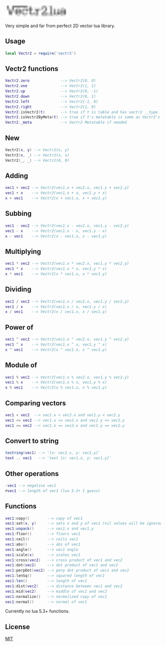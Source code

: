<div><br><img width="40%" src="Vectr2.svg?sanitize=true"></div>

Very simple and far from perfect 2D vector lua library.

## Usage
```lua
local Vectr2 = require('vectr2')
```

## Vectr2 functions
```lua
Vectr2.zero              --> Vectr2(0, 0)
Vectr2.one               --> Vectr2(1, 1)
Vectr2.up                --> Vectr2(0, -1)
Vectr2.down              --> Vectr2(0, 1)
Vectr2.left              --> Vectr2(-1, 0)
Vectr2.right             --> Vectr2(1, 0)
Vectr2.isVectr2(t)       --> true if t is table and has vectr2 __type
Vectr2.isVectr2ByMeta(t) --> true if t's metatable is same as Vectr2's metatable
Vectr2._meta             --> Vectr2 Metatable if needed
```

## New
```lua
Vectr2(x, y) --> Vectr2(x, y)
Vectr2(x, _) --> Vectr2(x, x)
Vectr2(_, _) --> Vectr2(0, 0)
```

## Adding
```lua
vec1 + vec2 --> Vectr2(vec1.x + vec2.x, vec1.y + vec2.y)
vec1 + x    --> Vectr2(vec1.x + x, vec1.y + x)
x + vec1    --> Vectr2(x + vec1.x, x + vec1.y)
```

## Subbing
```lua
vec1 - vec2 --> Vectr2(vec1.x - vec2.x, vec1.y - vec2.y)
vec1 - x    --> Vectr2(vec1.x - x, vec1.y - x)
x - vec1    --> Vectr2(x - vec1.x, x - vec1.y)
```

## Multiplying
```lua
vec1 * vec2 --> Vectr2(vec1.x * vec2.x, vec1.y * vec2.y)
vec1 * x    --> Vectr2(vec1.x * x, vec1.y * x)
x * vec1    --> Vectr2(x * vec1.x, x * vec1.y)
```

## Dividing
```lua
vec1 / vec2 --> Vectr2(vec1.x / vec2.x, vec1.y / vec2.y)
vec1 / x    --> Vectr2(vec1.x / x, vec1.y / x)
x / vec1    --> Vectr2(x / vec1.x, x / vec1.y)
```

## Power of
```lua
vec1 ^ vec2 --> Vectr2(vec1.x ^ vec2.x, vec1.y ^ vec2.y)
vec1 ^ x    --> Vectr2(vec1.x ^ x, vec1.y ^ x)
x ^ vec1    --> Vectr2(x ^ vec1.x, x ^ vec1.y)
```

## Module of
```lua
vec1 % vec2 --> Vectr2(vec1.x % vec2.x, vec1.y % vec2.y)
vec1 % x    --> Vectr2(vec1.x % x, vec1.y % x)
x % vec1    --> Vectr2(x % vec1.x, x % vec1.y)
```

## Comparing vectors
```lua
vec1 < vec2  --> vec1.x < vec2.x and vec1.y < vec2.y
vec1 <= vec2 --> vec1.x <= vec2.x and vec1.y <= vec2.y
vec1 == vec2 --> vec1.x == vec2.x and vec1.y == vec2.y
```

## Convert to string
```lua
tostring(vec1) --> '[x: vec1.x, y: vec1.y]'
text .. vec1   --> 'text [x: vec1.x, y: vec1.y]'
```

## Other operations
```lua
-vec1 --> negative vec1
#vec1 --> length of vec1 (lua 5.2+ I guess)
```

## Functions
```lua
vec1:copy()        --> copy of vec1
vec1:set(x, y)     --> sets x and y of vec1 (nil values will be ignored and not sat)
vec1:unpack()      --> vec1.x and vec1.y
vec1:floor()       --> floors vec1
vec1:ceil()        --> ceils vec1
vec1:abs()         --> abs of vec1
vec1:angle()       --> vec1 angle
vec1:scale(x)      --> scales vec1
vec1:cross(vec2)   --> cross product of vec1 and vec2
vec1:dot(vec2)     --> dot product of vec1 and vec2
vec1:perpDot(vec2) --> perp dot product of vec1 and vec2
vec1:lenSq()       --> squared length of vec1
vec1:len()         --> length of vec1
vec1:dist(vec2)    --> distance between vec1 and vec2
vec1:mid(vec2)     --> middle of vec1 and vec2
vec1:normalize()   --> normalized copy of vec1
vec1:normal()      --> normal of vec1
```

Currently no lua 5.3+ functions.

## License
[MIT](LICENSE)